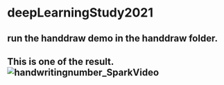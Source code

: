 # deepLearningStudy2021
## run the handdraw demo in the handdraw folder.
## This is one of the result.![handwritingnumber_SparkVideo](https://user-images.githubusercontent.com/86047561/145899916-48e762bb-f042-4cb9-9ba3-1369a5059e10.gif)
